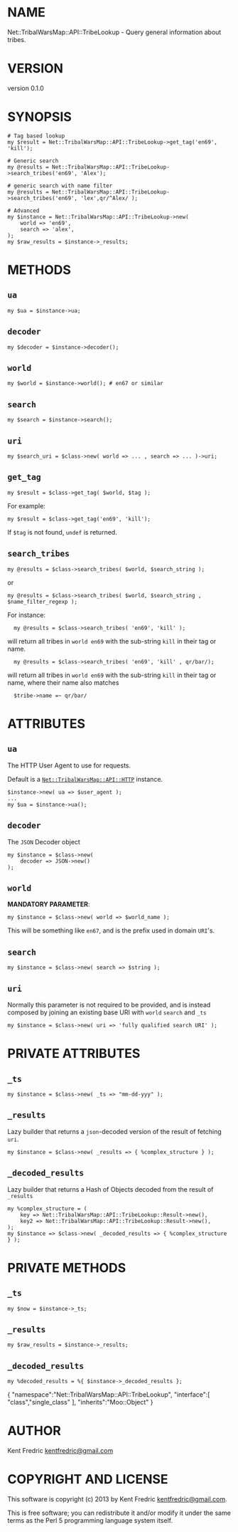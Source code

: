 # NAME

Net::TribalWarsMap::API::TribeLookup - Query general information about tribes.

# VERSION

version 0.1.0

# SYNOPSIS

    # Tag based lookup
    my $result = Net::TribalWarsMap::API::TribeLookup->get_tag('en69', 'kill');

    # Generic search
    my @results = Net::TribalWarsMap::API::TribeLookup->search_tribes('en69', 'Alex');

    # generic search with name filter
    my @results = Net::TribalWarsMap::API::TribeLookup->search_tribes('en69', 'lex',qr/^Alex/ );

    # Advanced
    my $instance = Net::TribalWarsMap::API::TribeLookup->new(
        world => 'en69',
        search => 'alex',
    );
    my $raw_results = $instance->_results;

# METHODS

## `ua`

    my $ua = $instance->ua;

## `decoder`

    my $decoder = $instance->decoder();

## `world`

    my $world = $instance->world(); # en67 or similar

## `search`

    my $search = $instance->search();

## `uri`

    my $search_uri = $class->new( world => ... , search => ... )->uri;

## `get_tag`

    my $result = $class->get_tag( $world, $tag );

For example:

    my $result = $class->get_tag('en69', 'kill');

If `$tag` is not found, `undef` is returned.

## `search_tribes`

    my @results = $class->search_tribes( $world, $search_string );

or

    my @results = $class->search_tribes( $world, $search_string , $name_filter_regexp );

For instance:

      my @results = $class->search_tribes( 'en69', 'kill' );

will return all tribes in `world en69` with the sub-string `kill` in their tag or name.

      my @results = $class->search_tribes( 'en69', 'kill' , qr/bar/);

will return all tribes in `world en69` with the sub-string `kill` in their tag or name, where their name also matches

      $tribe->name =~ qr/bar/

# ATTRIBUTES

## `ua`

The HTTP User Agent to use for requests.

Default is a [`Net::TribalWarsMap::API::HTTP`](http://search.cpan.org/perldoc?Net::TribalWarsMap::API::HTTP) instance.

    $instance->new( ua => $user_agent );
    ...
    my $ua = $instance->ua();

## `decoder`

The `JSON` Decoder object

    my $instance = $class->new(
        decoder => JSON->new()
    );

## `world`

__MANDATORY PARAMETER__:

    my $instance = $class->new( world => $world_name );

This will be something like `en67`, and is the prefix used in domain `URI`'s.

## `search`

    my $instance = $class->new( search => $string );

## `uri`

Normally this parameter is not required to be provided, and is instead
composed by joining an existing base URI with `world` `search` and `_ts`

    my $instance = $class->new( uri => 'fully qualified search URI' );

# PRIVATE ATTRIBUTES

## `_ts`

    my $instance = $class->new( _ts => "mm-dd-yyy" );

## `_results`

Lazy builder that returns a `json`\-decoded version of the result of fetching `uri`.

    my $instance = $class->new( _results => { %complex_structure } );

## `_decoded_results`

Lazy builder that returns a Hash of Objects decoded from the result of `_results`

    my %complex_structure = (
        key => Net::TribalWarsMap::API::TribeLookup::Result->new(),
        key2 => Net::TribalWarsMap::API::TribeLookup::Result->new(),
    );
    my $instance => $class->new( _decoded_results => { %complex_structure } );

# PRIVATE METHODS

## `_ts`

    my $now = $instance->_ts;

## `_results`

    my $raw_results = $instance->_results;

## `_decoded_results`

    my %decoded_results = %{ $instance->_decoded_results };

{
    "namespace":"Net::TribalWarsMap::API::TribeLookup",
    "interface":\[ "class","single\_class" \],
    "inherits":"Moo::Object"
}



# AUTHOR

Kent Fredric <kentfredric@gmail.com>

# COPYRIGHT AND LICENSE

This software is copyright (c) 2013 by Kent Fredric <kentfredric@gmail.com>.

This is free software; you can redistribute it and/or modify it under
the same terms as the Perl 5 programming language system itself.
